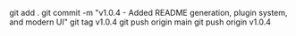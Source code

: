 git add .
git commit -m "v1.0.4 - Added README generation, plugin system, and modern UI"
git tag v1.0.4
git push origin main
git push origin v1.0.4